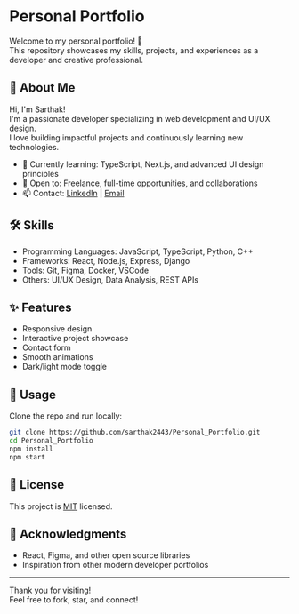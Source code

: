 # Personal Portfolio

Welcome to my personal portfolio! 👋  
This repository showcases my skills, projects, and experiences as a developer and creative professional.

## 🚀 About Me

Hi, I'm Sarthak!  
I'm a passionate developer specializing in web development and UI/UX design.  
I love building impactful projects and continuously learning new technologies.

- 🌱 Currently learning: TypeScript, Next.js, and advanced UI design principles
- 💼 Open to: Freelance, full-time opportunities, and collaborations
- 📫 Contact: [LinkedIn](https://www.linkedin.com/in/sarthak2443) | [Email](mailto:sarthak2443@gmail.com)

## 🛠️ Skills

- Programming Languages: JavaScript, TypeScript, Python, C++
- Frameworks: React, Node.js, Express, Django
- Tools: Git, Figma, Docker, VSCode
- Others: UI/UX Design, Data Analysis, REST APIs


## ✨ Features

- Responsive design
- Interactive project showcase
- Contact form
- Smooth animations
- Dark/light mode toggle


## 📝 Usage

Clone the repo and run locally:

```bash
git clone https://github.com/sarthak2443/Personal_Portfolio.git
cd Personal_Portfolio
npm install
npm start
```

## 📄 License

This project is [MIT](LICENSE) licensed.

## 🙏 Acknowledgments

- React, Figma, and other open source libraries
- Inspiration from other modern developer portfolios

---

Thank you for visiting!  
Feel free to fork, star, and connect!
